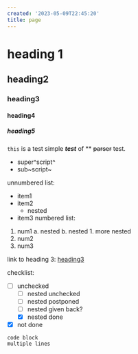 ```yaml
---
created: '2023-05-09T22:45:20'
title: page
---
```


# heading 1

## heading2

### heading3

#### heading4

##### heading5

`this` is a test simple ***test*** of ** ~~parser~~
test.

* super^script^
* sub~script~

unnumbered list:
* item1
* item2
    * nested
* item3
numbered list:
1. num1
    a. nested
    b. nested
        1. more nested
2. num2
3. num3

link to heading 3:  [heading3](#heading3)

checklist:
- [ ] unchecked
    - [ ] nested unchecked
    - [ ] nested postponed
    - [ ] nested given back?
    - [x] nested done
- [x] not done

```
code block
multiple lines
```